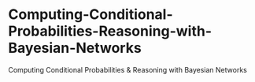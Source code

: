 # Computing-Conditional-Probabilities-Reasoning-with-Bayesian-Networks
Computing Conditional Probabilities &amp; Reasoning with Bayesian Networks
